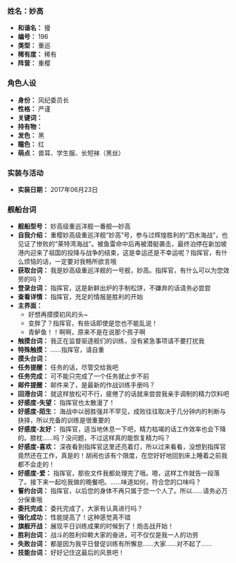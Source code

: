 ### 姓名：妙高
* **和谐名：** 獌
* **编号：** 196
* **类型：** 重巡
* **稀有度：** 稀有
* **阵营：** 重樱


### 角色人设
* **身份：** 风纪委员长
* **性格：** 严谨
* **关键词：** 
* **持有物：** 
* **发色：** 黑
* **瞳色：** 红
* **萌点：** 兽耳、学生服、长短袜（黑丝）


### 实装与活动
* **实装日期：** 2017年06月23日


### 舰船台词
* **舰船型号：** 妙高级重巡洋舰一番舰—妙高
* **自我介绍：** 重樱妙高级重巡洋舰“妙高”号，参与过辉煌胜利的“泗水海战”，也见证了惨败的“莱特湾海战”。被鱼雷命中后再被潜艇袭击，最终泊停在新加坡港内迎来了祖国的投降与战争的结束，这是幸运还是不幸运呢？指挥官，有什么烦恼的话，一定要对我畅所欲言哦
* **获取台词：** 我是妙高级重巡洋舰的一号舰，妙高。指挥官，有什么可以为您效劳的吗？
* **登录台词：** 指挥官，这是新鲜出炉的手制松饼，不嫌弃的话请务必尝尝
* **查看详情：** 指挥官，充足的情报是胜利的开始
* **主界面：**
  * 好想再摸摸初风的头~
  * 变胖了？指挥官，有些话即使是您也不能乱说！
  * 青鲈鱼！！啊啊，原来不是在说那个孩子啊
* **触摸台词：** 我正在监督驱逐舰们的训练，没有紧急事项请不要打扰我
* **特殊触摸：** ……指挥官，请自重
* **摸头台词：** 
* **任务提醒：** 任务的话，尽管交给我吧
* **任务完成：** 可不能只完成了一个任务就止步不前
* **邮件提醒：** 邮件来了，是最新的作战训练手册吗？
* **回港台词：** 就这样放松可不行，疲倦了的话就来尝尝我亲手调制的精力饮料吧
* **好感度-失望：** 指挥官也太散漫了！
* **好感度-陌生：** 海战中以弱胜强并不罕见，成败往往取决于几分钟内的判断与抉择，所以充备的训练是很重要的
* **好感度-友好：** 指挥官，适当地休息一下吧，精力枯竭的话工作效率也会下降的。膝枕……吗？没问题，不过这样真的能恢复精力吗？
* **好感度-喜欢：** 深夜看到指挥官这里还亮着灯，所以过来看看，没想到指挥官竟然还在工作，真是的！胡闹也该有个限度，在您好好地回到床上睡着之前我都不会走的！
* **好感度-爱：** 指挥官，那些文件我都处理完了哦。嗯，这样工作就告一段落了。接下来一起吃我做的晚餐吧。……味道如何，符合您的口味吗？
* **誓约台词：** 指挥官，以后您的身体不再只属于您一个人了。所以……请务必万分保重哦
* **委托完成：** 委托完成了，大家有认真进行吗？
* **强化成功：** 性能提高了！这种感觉真不错
* **旗舰开战：** 展现平日训练成果的时候到了！炮击战开始！
* **胜利台词：** 战斗的胜利仰赖大家的奋进，可不仅仅是我一人的功劳
* **失败台词：** 都是因为我平日督促训练有所懈怠……大家……对不起了……
* **技能台词：** 好好记住这最后的风景吧！
